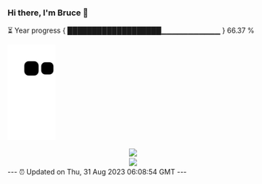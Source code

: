 ### Hi there, I'm Bruce 👋
⏳ Year progress { ███████████████████▁▁▁▁▁▁▁▁▁▁▁ } 66.37 %

![](https://raw.githubusercontent.com/Swiftie13st/Swiftie13st/main/assets/github-contribution-grid-snake.svg)


<div align="center"> <img src="https://metrics.lecoq.io/Swiftie13st?template=classic&config.timezone=Asia%2FShanghai"> </div>

<div align="center"> <img src="https://github-readme-streak-stats.herokuapp.com/?user=Swiftie13st" /> </div>
---
⏰ Updated on Thu, 31 Aug 2023 06:08:54 GMT
---

